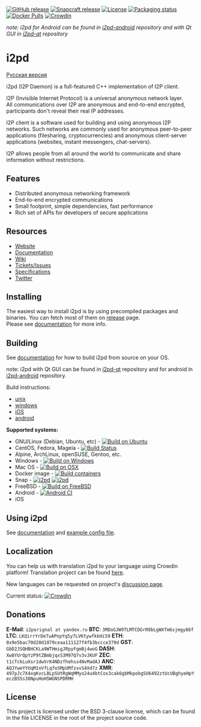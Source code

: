 [![GitHub release](https://img.shields.io/github/release/PurpleI2P/i2pd.svg?label=latest%20release)](https://github.com/PurpleI2P/i2pd/releases/latest)
[![Snapcraft release](https://snapcraft.io/i2pd/badge.svg)](https://snapcraft.io/i2pd)
[![License](https://img.shields.io/github/license/PurpleI2P/i2pd.svg)](https://github.com/PurpleI2P/i2pd/blob/openssl/LICENSE)
[![Packaging status](https://repology.org/badge/tiny-repos/i2pd.svg)](https://repology.org/project/i2pd/versions)
[![Docker Pulls](https://img.shields.io/docker/pulls/purplei2p/i2pd)](https://hub.docker.com/r/purplei2p/i2pd)
[![Crowdin](https://badges.crowdin.net/i2pd/localized.svg)](https://crowdin.com/project/i2pd)

*note: i2pd for Android can be found in [i2pd-android](https://github.com/PurpleI2P/i2pd-android) repository and with Qt GUI in [i2pd-qt](https://github.com/PurpleI2P/i2pd-qt) repository*

i2pd
====

[Русская версия](https://github.com/PurpleI2P/i2pd_docs_ru/blob/master/README.md)

i2pd (I2P Daemon) is a full-featured C++ implementation of I2P client.  

I2P (Invisible Internet Protocol) is a universal anonymous network layer.  
All communications over I2P are anonymous and end-to-end encrypted, participants
don't reveal their real IP addresses.  

I2P client is a software used for building and using anonymous I2P
networks. Such networks are commonly used for anonymous peer-to-peer
applications (filesharing, cryptocurrencies) and anonymous client-server
applications (websites, instant messengers, chat-servers).  

I2P allows people from all around the world to communicate and share information
without restrictions.  

Features
--------

* Distributed anonymous networking framework  
* End-to-end encrypted communications  
* Small footprint, simple dependencies, fast performance  
* Rich set of APIs for developers of secure applications  

Resources
---------

* [Website](http://i2pd.website)
* [Documentation](https://i2pd.readthedocs.io/en/latest/)
* [Wiki](https://github.com/PurpleI2P/i2pd/wiki)
* [Tickets/Issues](https://github.com/PurpleI2P/i2pd/issues)
* [Specifications](https://geti2p.net/spec)
* [Twitter](https://twitter.com/hashtag/i2pd)

Installing
----------

The easiest way to install i2pd is by using precompiled packages and binaries.
You can fetch most of them on [release](https://github.com/PurpleI2P/i2pd/releases/latest) page.  
Please see [documentation](https://i2pd.readthedocs.io/en/latest/user-guide/install/) for more info.

Building
--------
See [documentation](https://i2pd.readthedocs.io/en/latest/) for how to build
i2pd from source on your OS.  

note: i2pd with Qt GUI can be found in [i2pd-qt](https://github.com/PurpleI2P/i2pd-qt) repository and for android in [i2pd-android](https://github.com/PurpleI2P/i2pd-android) repository.


Build instructions:

* [unix](https://i2pd.readthedocs.io/en/latest/devs/building/unix/)
* [windows](https://i2pd.readthedocs.io/en/latest/devs/building/windows/)
* [iOS](https://i2pd.readthedocs.io/en/latest/devs/building/ios/)
* [android](https://i2pd.readthedocs.io/en/latest/devs/building/android/)


**Supported systems:**

* GNU/Linux (Debian, Ubuntu, etc) - [![Build on Ubuntu](https://github.com/PurpleI2P/i2pd/actions/workflows/build.yml/badge.svg)](https://github.com/PurpleI2P/i2pd/actions/workflows/build.yml)
* CentOS, Fedora, Mageia - [![Build Status](https://copr.fedorainfracloud.org/coprs/supervillain/i2pd/package/i2pd-git/status_image/last_build.png)](https://copr.fedorainfracloud.org/coprs/supervillain/i2pd/package/i2pd-git/)
* Alpine, ArchLinux, openSUSE, Gentoo, etc.
* Windows - [![Build on Windows](https://github.com/PurpleI2P/i2pd/actions/workflows/build-windows.yml/badge.svg)](https://github.com/PurpleI2P/i2pd/actions/workflows/build-windows.yml)
* Mac OS - [![Build on OSX](https://github.com/PurpleI2P/i2pd/actions/workflows/build-osx.yml/badge.svg)](https://github.com/PurpleI2P/i2pd/actions/workflows/build-osx.yml)
* Docker image - [![Build containers](https://github.com/PurpleI2P/i2pd/actions/workflows/docker.yml/badge.svg)](https://github.com/PurpleI2P/i2pd/actions/workflows/docker.yml)
* Snap - [![i2pd](https://snapcraft.io/i2pd/badge.svg)](https://snapcraft.io/i2pd) [![i2pd](https://snapcraft.io/i2pd/trending.svg?name=0)](https://snapcraft.io/i2pd)
* FreeBSD - [![Build on FreeBSD](https://github.com/PurpleI2P/i2pd/actions/workflows/build-freebsd.yml/badge.svg)](https://github.com/PurpleI2P/i2pd/actions/workflows/build-freebsd.yml)
* Android - [![Android CI](https://github.com/PurpleI2P/i2pd-android/actions/workflows/android.yml/badge.svg)](https://github.com/PurpleI2P/i2pd-android/actions/workflows/android.yml)
* iOS

Using i2pd
----------

See [documentation](https://i2pd.readthedocs.io/en/latest/user-guide/run/) and
[example config file](https://github.com/PurpleI2P/i2pd/blob/openssl/contrib/i2pd.conf).

Localization
------------

You can help us with translation i2pd to your language using Crowdin platform!
Translation project can be found [here](https://crowdin.com/project/i2pd).

New languages can be requested on project's [discussion page](https://crowdin.com/project/i2pd/discussions).

Current status: [![Crowdin](https://badges.crowdin.net/i2pd/localized.svg)](https://crowdin.com/project/i2pd)

Donations
---------

 **E-Mail**: ```i2porignal at yandex.ru```
**BTC**: ```3MDoGJW9TLMTCDGrR9bLgWXfm6sjmgy86f```
**LTC**: ```LKQirrYrDeTuAPnpYq5y7LVKtywfkkHi59```
**ETH**: ```0x9e5bac70d20d1079ceaa111127f4fb3bccce379d```
**GST**: ```GbD2JSQHBHCKLa9WTHmigJRpyFgmBj4woG```
**DASH**: ```Xw8YUrQpYzP9tZBmbjqxS3M97Q7v3vJKUF```
**ZEC**: ```t1cTckLuXsr1dwVrK4NDzfhehss4NvMadAJ```
**ANC**: ```AQJYweYYUqM1nVfLqfoSMpUMfzxvS4Xd7z```
**XMR**: ```497pJc7X4xqKvcLBLpSUtRgWqMMyo24u4btCos3cak6gbMkpobgSU6492ztUcUBghyeHpYeczB55s38NpuHoH5WGNSPDRMH```

License
-------

This project is licensed under the BSD 3-clause license, which can be found in the file
LICENSE in the root of the project source code.  
